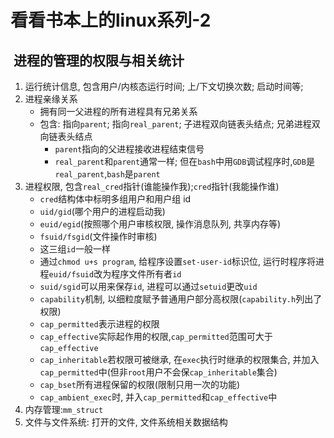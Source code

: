 # 看看书本上的linux系列-2

##  **进程的管理的权限与相关统计**

1. 运行统计信息, 包含用户/内核态运行时间; 上/下文切换次数; 启动时间等;
2. 进程亲缘关系
    * 拥有同一父进程的所有进程具有兄弟关系
    * 包含: 指向`parent`; 指向`real_parent`; 子进程双向链表头结点; 兄弟进程双向链表头结点
        * `parent`指向的父进程接收进程结束信号
        * `real_parent`和`parent`通常一样; 但在`bash`中用`GDB`调试程序时,`GDB`是`real_parent`,`bash`是`parent`
3. 进程权限, 包含`real_cred`指针(谁能操作我);`cred`指针(我能操作谁)
    * `cred`结构体中标明多组用户和用户组 id
    * `uid/gid`(哪个用户的进程启动我)
    * `euid/egid`(按照哪个用户审核权限, 操作消息队列, 共享内存等)
    * `fsuid/fsgid`(文件操作时审核)
    * 这三组`id`一般一样
    * 通过`chmod u+s program`, 给程序设置`set-user-id`标识位, 运行时程序将进程`euid/fsuid`改为程序文件所有者`id`
    * `suid/sgid`可以用来保存`id`, 进程可以通过`setuid`更改`uid`
    * `capability`机制, 以细粒度赋予普通用户部分高权限(`capability.h`列出了权限)
    * `cap_permitted`表示进程的权限
    * `cap_effective`实际起作用的权限,`cap_permitted`范围可大于`cap_effective`
    * `cap_inheritable`若权限可被继承, 在`exec`执行时继承的权限集合, 并加入`cap_permitted`中(但非`root`用户不会保`cap_inheritable`集合)
    * `cap_bset`所有进程保留的权限(限制只用一次的功能)
    * `cap_ambient_exec`时, 并入`cap_permitted`和`cap_effective`中
4. 内存管理:`mm_struct`
5. 文件与文件系统: 打开的文件, 文件系统相关数据结构
